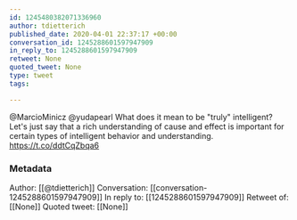 ```yaml
---
id: 1245480382071336960
author: tdietterich
published_date: 2020-04-01 22:37:17 +00:00
conversation_id: 1245288601597947909
in_reply_to: 1245288601597947909
retweet: None
quoted_tweet: None
type: tweet
tags:

---
```


@MarcioMinicz @yudapearl What does it mean to be "truly" intelligent? Let's just say that a rich understanding of cause and effect is important for certain types of intelligent behavior and understanding.  https://t.co/ddtCqZbqa6

### Metadata

Author: [[@tdietterich]]
Conversation: [[conversation-1245288601597947909]]
In reply to: [[1245288601597947909]]
Retweet of: [[None]]
Quoted tweet: [[None]]
